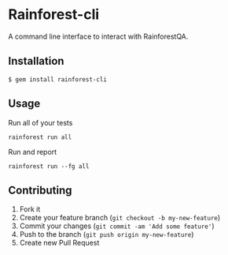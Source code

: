 # Rainforest-cli

A command line interface to interact with RainforestQA.

## Installation

    $ gem install rainforest-cli

## Usage

Run all of your tests

    rainforest run all

Run and report

    rainforest run --fg all

## Contributing

1. Fork it
2. Create your feature branch (`git checkout -b my-new-feature`)
3. Commit your changes (`git commit -am 'Add some feature'`)
4. Push to the branch (`git push origin my-new-feature`)
5. Create new Pull Request
